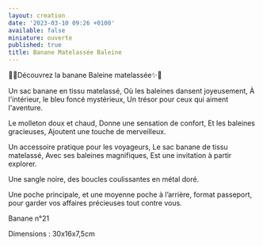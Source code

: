 ```yaml
---
layout: creation
date: '2023-03-10 09:26 +0100'
available: false
miniature: ouverte
published: true
title: Banane Matelassée Baleine
---
```


🌸✨Découvrez la banane Baleine matelassée✨🌸

Un sac banane en tissu matelassé,
Où les baleines dansent joyeusement,
À l'intérieur, le bleu foncé mystérieux,
Un trésor pour ceux qui aiment l'aventure.

Le molleton doux et chaud,
Donne une sensation de confort,
Et les baleines gracieuses,
Ajoutent une touche de merveilleux.

Un accessoire pratique pour les voyageurs,
Le sac banane de tissu matelassé,
Avec ses baleines magnifiques,
Est une invitation à partir explorer.


Une sangle noire, des boucles coulissantes en métal doré.

Une poche principale, et une moyenne poche à l’arrière, format passeport, pour garder vos affaires précieuses tout contre vous.

Banane n°21

Dimensions : 30x16x7,5cm
